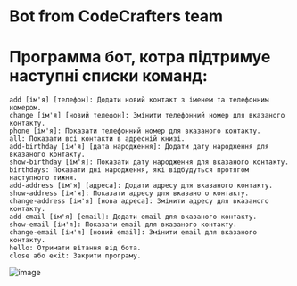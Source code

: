 # Bot from CodeCrafters team

# Программа бот, котра підтримуе наступні списки команд:

    add [ім'я] [телефон]: Додати новий контакт з іменем та телефонним номером.
    change [ім'я] [новий телефон]: Змінити телефонний номер для вказаного контакту.
    phone [ім'я]: Показати телефонний номер для вказаного контакту.
    all: Показати всі контакти в адресній книзі.
    add-birthday [ім'я] [дата народження]: Додати дату народження для вказаного контакту.
    show-birthday [ім'я]: Показати дату народження для вказаного контакту.
    birthdays: Показати дні народження, які відбудуться протягом наступного тижня.
    add-address [ім'я] [адреса]: Додати адресу для вказаного контакту.
    show-address [ім'я]: Показати адресу для вказаного контакту.
    change-address [ім'я] [нова адреса]: Змінити адресу для вказаного контакту.
    add-email [ім'я] [email]: Додати email для вказаного контакту.
    show-email [ім'я]: Показати email для вказаного контакту.
    change-email [ім'я] [новий email]: Змінити email для вказаного контакту.
    hello: Отримати вітання від бота.
    close або exit: Закрити програму.

![image](https://user-images.githubusercontent.com/37078272/270381693-90d0e16c-f2e7-47c3-a80d-d6217ec77097.png)